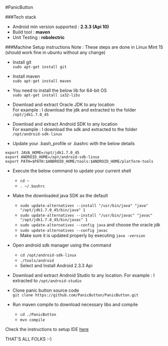 #PanicButton
  
###Tech stack
 * Android min version supported : **2.3.3 (Api 10)**
 * Build tool : **maven**
 * Unit Testing : **robolectric**

###Machine Setup instructions
Note : These steps are done in Linux Mint 15 (should work fine in ubuntu without any change)

* Install git  
```sudo apt-get install git```
* Install maven  
```sudo apt-get install maven```
* You need to install the below lib for 64-bit OS   
```sudo apt-get install ia32-libs```

* Download and extract Oracle JDK to any location  
  For example : I download the jdk and extracted to the folder ```/opt/jdk1.7.0_45```
* Download and extract Android SDK to any location  
  For example : I download the sdk and extracted to the folder ```/opt/android-sdk-linux```

* Update your .bash_profile or .bashrc  with the below details  
```
export JAVA_HOME=/opt/jdk1.7.0_45  
export ANDROID_HOME=/opt/android-sdk-linux  
export PATH=$PATH:$ANDROID_HOME/tools:$ANDROID_HOME/platform-tools
```
* Execute the below command to update your current shell  
    * ```cd ~```  
    * ```. ~/.bashrc```
* Make the downloaded java SDK as the default  
    * ```sudo update-alternatives --install "/usr/bin/java" "java" "/opt/jdk1.7.0_45/bin/java" 1```
    * ```sudo update-alternatives --install "/usr/bin/javac" "javac" "/opt/jdk1.7.0_45/bin/javac" 1```
    * ```sudo update-alternatives --config java``` and choose the oracle jdk
    * ```sudo update-alternatives --config javac```
    * Make sure it is updated properly by executing ```java -version```
* Open android sdk manager using the command  
    * ```cd /opt/android-sdk-linux```  
    * ```./tools/android```
    * Select and Install Android 2.3.3 Api
* Download and extract Android Studio to any location.
  For example : I extracted to ```/opt/android-studio```

* Clone panic button source code  
  ```git clone https://github.com/PanicButton/PanicButton.git```
* Run maven compile to download necessary libs and compile
    * ```cd ./PanicButton```
    * ```mvn compile```
  
Check the instructions to setup IDE [here](https://github.com/PanicButton/PanicButton/wiki/IDE-Setup-Instructions)

THAT'S ALL FOLKS :-)